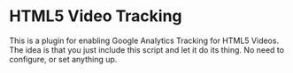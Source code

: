 # HTML5 Video Tracking

This is a plugin for enabling Google Analytics Tracking for HTML5 Videos. The idea is that you just include this script and let it do its thing. No need to configure, or set anything up.
